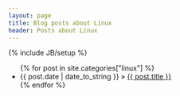 ```yaml
---
layout: page
title: Blog posts about Linux
header: Posts about Linux
---
```

{% include JB/setup %}

<ul class="posts">
  {% for post in site.categories["linux"] %}
    <li><span>{{ post.date | date_to_string }}</span> &raquo;
        <a href="{{ post.url }}">{{ post.title }}</a>
    </li>
  {% endfor %}
</ul>
